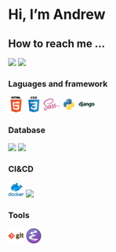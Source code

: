 # Hi, I’m Andrew 

## How to reach me ...
[<img height="32" src="https://cdn.jsdelivr.net/npm/simple-icons@v4/icons/linkedin.svg" />][linkedin]
[<img height="32" src="https://cdn.jsdelivr.net/npm/simple-icons@v4/icons/gmail.svg" />](mailto:andrewzweb@gmail.com)

### Laguages and framework
[<img aling="left" height="32" src="https://raw.githubusercontent.com/github/explore/80688e429a7d4ef2fca1e82350fe8e3517d3494d/topics/html/html.png" />](#)
[<img aling="left" height="32" src="https://raw.githubusercontent.com/github/explore/80688e429a7d4ef2fca1e82350fe8e3517d3494d/topics/css/css.png" />](#)
[<img aling="left" height="32" src="https://raw.githubusercontent.com/github/explore/80688e429a7d4ef2fca1e82350fe8e3517d3494d/topics/sass/sass.png" />](#)
[<img aling="left" height="32" src="https://raw.githubusercontent.com/github/explore/80688e429a7d4ef2fca1e82350fe8e3517d3494d/topics/python/python.png" />](#)
[<img aling="left" height="32" src="https://raw.githubusercontent.com/github/explore/80688e429a7d4ef2fca1e82350fe8e3517d3494d/topics/django/django.png" />](#)

### Database
[<img height="32" src="https://www.postgresql.org/media/img/about/press/elephant.png" />](#)
[<img height="32" src="https://upload.wikimedia.org/wikipedia/ru/thumb/d/d3/Mysql.png/155px-Mysql.png" />](#)

### CI&CD
[<img height="32" src="https://raw.githubusercontent.com/github/explore/80688e429a7d4ef2fca1e82350fe8e3517d3494d/topics/docker/docker.png" />](#)
[<img height="32" src="https://upload.wikimedia.org/wikipedia/commons/thumb/e/e3/Jenkins_logo_with_title.svg/220px-Jenkins_logo_with_title.svg.png" />](#)

### Tools 
[<img height="32" src="https://raw.githubusercontent.com/github/explore/80688e429a7d4ef2fca1e82350fe8e3517d3494d/topics/git/git.png" />](#)
[<img height="32" src="https://raw.githubusercontent.com/github/explore/80688e429a7d4ef2fca1e82350fe8e3517d3494d/topics/emacs/emacs.png" />](#)

[website]: https://andrewzweb.com
[linkedin]: https://www.linkedin.com/in/andrey-zavgorodniy/
